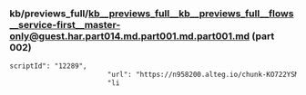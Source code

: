 ### kb/previews_full/kb__previews_full__kb__previews_full__flows__service-first__master-only@guest.har.part014.md.part001.md.part001.md (part 002)

```md
scriptId": "12289",
                        "url": "https://n958200.alteg.io/chunk-KO722YSM.js",
                        "li
```

```
